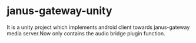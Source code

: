 # janus-gateway-unity

 It is a unity project which implements android client towards janus-gateway media server.Now only contains the audio bridge plugin function.
